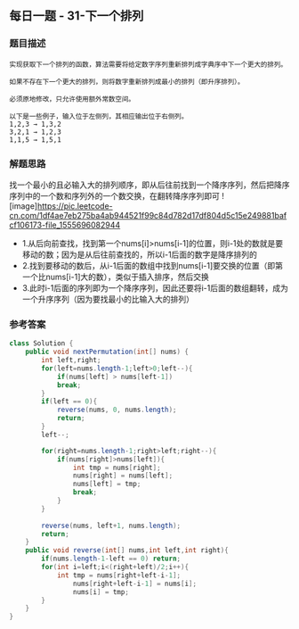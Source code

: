## 每日一题 - 31-下一个排列


### 题目描述
```
实现获取下一个排列的函数，算法需要将给定数字序列重新排列成字典序中下一个更大的排列。

如果不存在下一个更大的排列，则将数字重新排列成最小的排列（即升序排列）。

必须原地修改，只允许使用额外常数空间。

以下是一些例子，输入位于左侧列，其相应输出位于右侧列。
1,2,3 → 1,3,2
3,2,1 → 1,2,3
1,1,5 → 1,5,1

```
### 解题思路
找一个最小的且必输入大的排列顺序，即从后往前找到一个降序序列，然后把降序序列中的一个数和序列外的一个数交换，在翻转降序序列即可
![image]https://pic.leetcode-cn.com/1df4ae7eb275ba4ab944521f99c84d782d17df804d5c15e249881bafcf106173-file_1555696082944
* 1.从后向前查找，找到第一个nums[i]>nums[i-1]的位置，则i-1处的数就是要移动的数；因为是从后往前查找的，所以i-1后面的数字是降序排列的
* 2.找到要移动的数后，从i-1后面的数组中找到nums[i-1]要交换的位置（即第一个比nums[i-1]大的数），类似于插入排序，然后交换
* 3.此时i-1后面的序列即为一个降序序列，因此还要将i-1后面的数组翻转，成为一个升序序列（因为要找最小的比输入大的排列）

### 参考答案

```java
class Solution {
    public void nextPermutation(int[] nums) {
        int left,right;
        for(left=nums.length-1;left>0;left--){
            if(nums[left] > nums[left-1])
            break;
        }
        if(left == 0){
            reverse(nums, 0, nums.length);
            return;
        }
        left--;

        for(right=nums.length-1;right>left;right--){
            if(nums[right]>nums[left]){
                int tmp = nums[right];
                nums[right] = nums[left];
                nums[left] = tmp;
                break;
            }
        }
        
        reverse(nums, left+1, nums.length);
        return;
    }
    public void reverse(int[] nums,int left,int right){
        if(nums.length-1-left == 0) return;
        for(int i=left;i<(right+left)/2;i++){
            int tmp = nums[right+left-i-1];
                nums[right+left-i-1] = nums[i];
                nums[i] = tmp;
        }
    }
}
```
